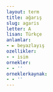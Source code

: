 ```yaml
---
layout: term
title: ağarış
slug: agaris
letter: A
lisan: Türkçe
anlamlar:
- ► beyazlayış
ozellikler:
- - isim
ornekler:
- - ''
orneklerkaynak:
- - ''
---
```


